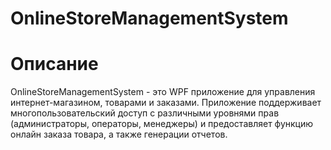 # OnlineStoreManagementSystem
# Описание
OnlineStoreManagementSystem - это WPF приложение для управления интернет-магазином, товарами и заказами.
Приложение поддерживает многопользовательский доступ с различными уровнями прав (администраторы, операторы, менеджеры) и предоставляет функцию онлайн заказа товара, а также генерации отчетов.
